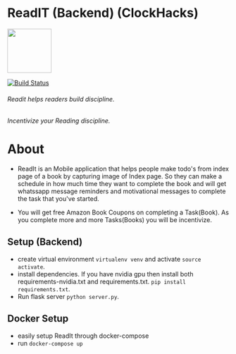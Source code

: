 # ReadIT (Backend) (ClockHacks)

<img src="https://user-images.githubusercontent.com/68425016/200112210-676c7b74-3768-4a0e-a012-2651601cee34.jpeg" width="100">

[![Build Status](https://travis-ci.org/joemccann/dillinger.svg?branch=master)](https://travis-ci.org/joemccann/dillinger)
###### Readit helps readers build discipline.
###### Incentivize your Reading discipline.  
# About 
- ReadIt is an Mobile application that helps people make todo's from index page of a book by capturing image of Index page. So they can make a schedule in how much time they want to complete the book and will get whatssapp message reminders and motivational messages to complete the task that you've started.

- You will get free Amazon Book Coupons on completing a Task(Book). 
As you complete more and more Tasks(Books) you will be incentivize. 

## Setup (Backend)
- create virtual environment ```virtualenv venv``` and activate ```source activate```.
- install dependencies. If you have nvidia gpu then install both requirements-nvidia.txt and requirements.txt. ```pip install requirements.txt```.
- Run flask server ```python server.py```.

## Docker Setup

- easily setup ReadIt through docker-compose 
- run ```docker-compose up```
